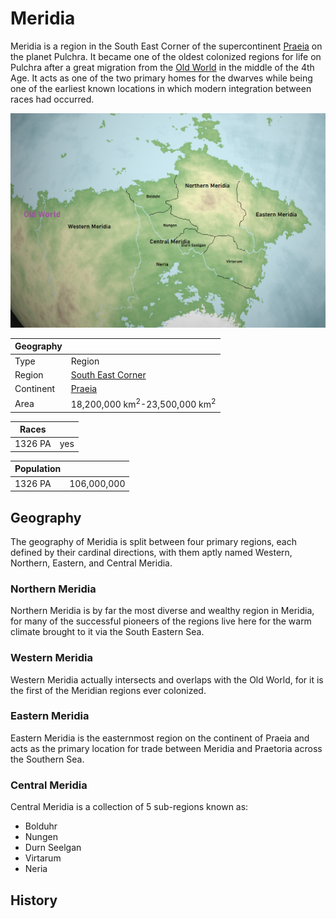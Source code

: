 # Meridia

Meridia is a region in the South East Corner of the supercontinent [Praeia](../Planes/pulchra.md#praeia) on the planet Pulchra. It became one of the oldest colonized regions for life on Pulchra after a great migration from the [Old World](old_world.md) in the middle of the 4th Age. It acts as one of the two primary homes for the dwarves while being one of the earliest known locations in which modern integration between races had occurred.

![Meridia](../../Media/meridia.png)

| Geography | |
| - | - |
| Type | Region |
| Region | [South East Corner](../Planes/pulchra.md#south-eastern-corner) |
| Continent | [Praeia](../Planes/pulchra.md#praeia) |
| Area | 18,200,000 km<sup>2</sup>-23,500,000 km<sup>2</sup> |

| Races | |
| - | - |
| 1326 PA | yes |

| Population | |
| - | - |
| 1326 PA | 106,000,000 |

## Geography

The geography of Meridia is split between four primary regions, each defined by their cardinal directions, with them aptly named Western, Northern, Eastern, and Central Meridia.

### Northern Meridia

Northern Meridia is by far the most diverse and wealthy region in Meridia, for many of the successful pioneers of the regions live here for the warm climate brought to it via the South Eastern Sea.

### Western Meridia

Western Meridia actually intersects and overlaps with the Old World, for it is the first of the Meridian regions ever colonized.

### Eastern Meridia

Eastern Meridia is the easternmost region on the continent of Praeia and acts as the primary location for trade between Meridia and Praetoria across the Southern Sea.

### Central Meridia

Central Meridia is a collection of 5 sub-regions known as:

- Bolduhr
- Nungen
- Durn Seelgan
- Virtarum
- Neria

## History
